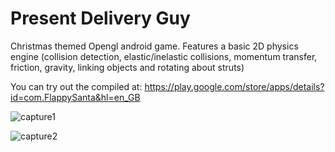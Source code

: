 
# **Present Delivery Guy**

Christmas themed Opengl android game. Features a basic 2D physics engine (collision detection, elastic/inelastic collisions, momentum transfer, friction, gravity, linking objects and rotating about struts)

You can try out the compiled at: https://play.google.com/store/apps/details?id=com.FlappySanta&hl=en_GB

![capture1](https://github.com/codearxiv/Present-Delivery-Guy/blob/master/res/pdg.webp)

![capture2](https://github.com/codearxiv/Present-Delivery-Guy/blob/master/res/pdg2.webp)
